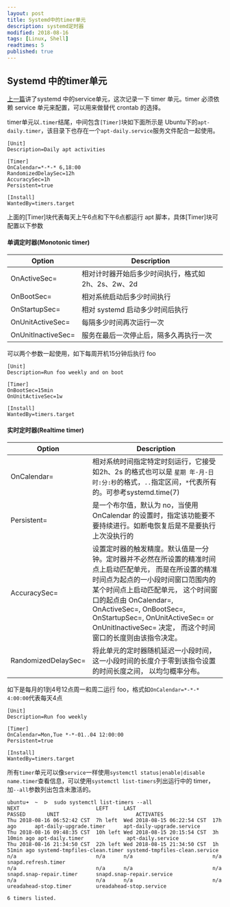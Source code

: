 ```yaml
---
layout: post
title: Systemd中的timer单元
description: systemd定时器
modified: 2018-08-16
tags: [Linux, Shell]
readtimes: 5
published: true
---
```


## Systemd 中的timer单元

[上一篇](https://blog.fangjiahui.me/systemd-service-unit/)讲了systemd 中的service单元，这次记录一下 timer 单元。timer 必须依赖 service 单元来配置，可以用来做替代 crontab 的选择。

timer单元以`.timer`结尾，中间包含`[Timer]`块如下面所示是 Ubuntu下的`apt-daily.timer`，该目录下也存在一个`apt-daily.service`服务文件配合一起使用。

```shell
[Unit]
Description=Daily apt activities

[Timer]
OnCalendar=*-*-* 6,18:00
RandomizedDelaySec=12h
AccuracySec=1h
Persistent=true

[Install]
WantedBy=timers.target
```

上面的[Timer]块代表每天上午6点和下午6点都运行 apt 脚本，具体[Timer]块可配置以下参数

#### 单调定时器(Monotonic timer)

| Option | Description |
| --- | --- |
| OnActiveSec= | 相对计时器开始后多少时间执行，格式如2h、2s、2w、2d |
| OnBootSec= | 相对系统启动后多少时间执行 |
| OnStartupSec= | 相对 systemd 启动多少时间后执行 |
| OnUnitActiveSec= | 每隔多少时间再次运行一次 |
| OnUnitInactiveSec= | 服务在最后一次停止后，隔多久再执行一次 |

可以两个参数一起使用，如下每周开机15分钟后执行 foo

```shell
[Unit]
Description=Run foo weekly and on boot

[Timer]
OnBootSec=15min
OnUnitActiveSec=1w 

[Install]
WantedBy=timers.target
```
#### 实时定时器(Realtime timer)

| Option | Description |
| --- | --- |
| OnCalendar= | 相对系统时间指定特定时刻运行，它接受如2h、2s 的格式也可以是 `星期 年-月-日 时:分:秒`的格式，`..`指定区间，`*`代表所有的。可参考systemd.time(7) |
| Persistent= | 是一个布尔值，默认为 no，当使用 OnCalendar 的设置时，指定该功能要不要持续进行。如断电恢复后是不是要执行上次没执行的 |
| AccuracySec= |设置定时器的触发精度。默认值是一分钟。定时器并不必然在所设置的精准时间点上启动匹配单元， 而是在所设置的精准时间点为起点的一小段时间窗口范围内的某个时间点上启动匹配单元， 这个时间窗口的起点由 OnCalendar=, OnActiveSec=, OnBootSec=, OnStartupSec=, OnUnitActiveSec= or OnUnitInactiveSec= 决定， 而这个时间窗口的长度则由该指令决定。|
| RandomizedDelaySec= | 将此单元的定时器随机延迟一小段时间， 这一小段时间的长度介于零到该指令设置的时间长度之间， 以均匀概率分布。|

如下是每月的1到4号12点周一和周二运行 foo，格式如`OnCalendar=*-*-* 4:00:00`代表每天4点

```shell
[Unit]
Description=Run foo weekly

[Timer]
OnCalendar=Mon,Tue *-*-01..04 12:00:00
Persistent=true

[Install]
WantedBy=timers.target
```

所有`timer`单元可以像`service`一样使用`systemctl status|enable|disable name.timer`查看信息，可以使用`systemctl list-timers`列出运行中的 timer，加`--all`参数列出包含未激活的。

```shell
ubuntu➜  ~  ᐅ  sudo systemctl list-timers --all
NEXT                         LEFT     LAST                         PASSED       UNIT                         ACTIVATES
Thu 2018-08-16 06:52:42 CST  7h left  Wed 2018-08-15 06:22:54 CST  17h ago      apt-daily-upgrade.timer      apt-daily-upgrade.service
Thu 2018-08-16 09:48:35 CST  10h left Wed 2018-08-15 20:15:54 CST  3h 10min ago apt-daily.timer              apt-daily.service
Thu 2018-08-16 21:34:50 CST  22h left Wed 2018-08-15 21:34:50 CST  1h 51min ago systemd-tmpfiles-clean.timer systemd-tmpfiles-clean.service
n/a                          n/a      n/a                          n/a          snapd.refresh.timer
n/a                          n/a      n/a                          n/a          snapd.snap-repair.timer      snapd.snap-repair.service
n/a                          n/a      n/a                          n/a          ureadahead-stop.timer        ureadahead-stop.service

6 timers listed.
```
